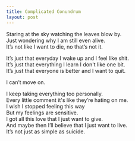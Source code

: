 ```yaml
---
title: Complicated Conundrum
layout: post
---
```

Staring at the sky watching the leaves blow by.<br>
Just wondering why I am still even alive.<br>
It’s not like I want to die, no that’s not it.<br>

It’s just that everyday I wake up and I feel like shit.<br>
It’s just that everything I learn I don't like one bit.<br>
It’s just that everyone is better and I want to quit.

I can’t move on.

I keep taking everything too personally.<br>
Every little comment it's like they’re hating on me.<br>
I wish I stopped feeling this way<br>
But my feelings are sensitive.<br>
I got all this love that I just want to give.<br>
And maybe then I’ll believe that I just want to live.<br>
It’s not just as simple as suicide.
